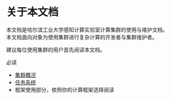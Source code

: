 # 关于本文档

本文档是哈尔滨工业大学感知计算实验室计算集群的使用与维护文档。  
本文档面向对象为使用集群进行复杂计算的开发者与集群维护者。

建议每位使用集群的用户首先阅读本文档。

必读

* [集群概况](clusterIntro.md)
* [任务系统](jobs.md)
* 框架使用部分，依照你的计算框架选择阅读



